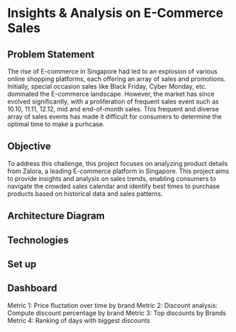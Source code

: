 # Insights & Analysis on E-Commerce Sales

## Problem Statement
The rise of E-commerce in Singapore had led to an explosion of various online shopping platforms, each offering an array of sales and promotions.
Initially, special occasion sales like Black Friday, Cyber Monday, etc. dominated the E-commerce landscape.
However, the market has since evolved significantly, with a proliferation of frequent sales event such as 10.10, 11.11, 12.12, mid and end-of-month sales.
This frequent and diverse array of sales events has made it difficult for consumers to determine the optimal time to make a purhcase. 

## Objective
To address this challenge, this project focuses on analyzing product details from Zalora, a leading E-commerce platform in Singapore. This project aims to provide insights and analysis on sales trends, enabling consumers to navigate the crowded sales calendar and identify best times to purchase products based on historical data and sales patterns.

## Architecture Diagram

## Technologies

## Set up

## Dashboard
Metric 1: Price fluctation over time by brand
Metric 2: Discount analysis: Compute discount percentage by brand
Metric 3: Top discounts by Brands
Metric 4: Ranking of days with biggest discounts